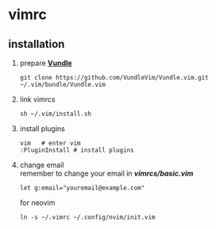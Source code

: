 # vimrc

## installation
1. prepare **[Vundle](https://github.com/VundleVim/Vundle.vim)**
	```
	git clone https://github.com/VundleVim/Vundle.vim.git ~/.vim/bundle/Vundle.vim
	```
2. link vimrcs  
	```
	sh ~/.vim/install.sh
	```
3. install plugins  
	```
	vim   # enter vim
	:PluginInstall # install plugins
	```

4. change email  
	remember to change your email in ***vimrcs/basic.vim***  
   ```
   let g:email="youremail@example.com"
   ```

   for neovim

   ```
   ln -s ~/.vimrc ~/.config/nvim/init.vim
   ```

